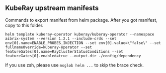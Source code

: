## KubeRay upstream manifests

Commands to export manifest from helm package. After you got manifest, copy to this folder.

```shell
helm template kuberay-operator kuberay/kuberay-operator --namespace aibrix-system --version 1.2.1 --include-crds --set env[0].name=ENABLE_PROBES_INJECTION --set env[0].value=\"false\" --set fullnameOverride=kuberay-operator --set featureGates[0].name=RayClusterStatusConditions --set featureGates[0].enabled=true --output-dir ./config/dependency
```

If you use zsh, please use `noglob helm ...` to skip the brace check.
